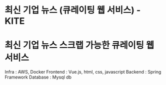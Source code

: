 # 최신 기업 뉴스 (큐레이팅 웹 서비스) - KITE
# 최신 기업 뉴스 스크랩 가능한 큐레이팅 웹 서비스
Infra : AWS, Docker
Frontend : Vue.js, html, css, javascript
Backend : Spring Framework
Database : Mysql db
